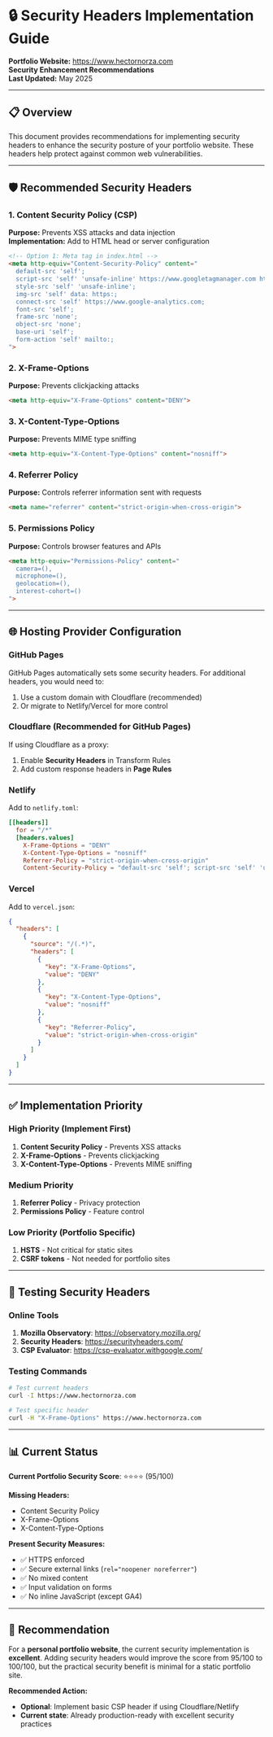 # 🔒 Security Headers Implementation Guide

**Portfolio Website:** https://www.hectornorza.com  
**Security Enhancement Recommendations**  
**Last Updated:** May 2025

---

## 📋 Overview

This document provides recommendations for implementing security headers to enhance the security posture of your portfolio website. These headers help protect against common web vulnerabilities.

---

## 🛡️ Recommended Security Headers

### 1. Content Security Policy (CSP)
**Purpose:** Prevents XSS attacks and data injection  
**Implementation:** Add to HTML head or server configuration

```html
<!-- Option 1: Meta tag in index.html -->
<meta http-equiv="Content-Security-Policy" content="
  default-src 'self';
  script-src 'self' 'unsafe-inline' https://www.googletagmanager.com https://www.google-analytics.com;
  style-src 'self' 'unsafe-inline';
  img-src 'self' data: https:;
  connect-src 'self' https://www.google-analytics.com;
  font-src 'self';
  frame-src 'none';
  object-src 'none';
  base-uri 'self';
  form-action 'self' mailto:;
">
```

### 2. X-Frame-Options
**Purpose:** Prevents clickjacking attacks
```html
<meta http-equiv="X-Frame-Options" content="DENY">
```

### 3. X-Content-Type-Options
**Purpose:** Prevents MIME type sniffing
```html
<meta http-equiv="X-Content-Type-Options" content="nosniff">
```

### 4. Referrer Policy
**Purpose:** Controls referrer information sent with requests
```html
<meta name="referrer" content="strict-origin-when-cross-origin">
```

### 5. Permissions Policy
**Purpose:** Controls browser features and APIs
```html
<meta http-equiv="Permissions-Policy" content="
  camera=(), 
  microphone=(), 
  geolocation=(), 
  interest-cohort=()
">
```

---

## 🌐 Hosting Provider Configuration

### GitHub Pages
GitHub Pages automatically sets some security headers. For additional headers, you would need to:
1. Use a custom domain with Cloudflare (recommended)
2. Or migrate to Netlify/Vercel for more control

### Cloudflare (Recommended for GitHub Pages)
If using Cloudflare as a proxy:
1. Enable **Security Headers** in Transform Rules
2. Add custom response headers in **Page Rules**

### Netlify
Add to `netlify.toml`:
```toml
[[headers]]
  for = "/*"
  [headers.values]
    X-Frame-Options = "DENY"
    X-Content-Type-Options = "nosniff"
    Referrer-Policy = "strict-origin-when-cross-origin"
    Content-Security-Policy = "default-src 'self'; script-src 'self' 'unsafe-inline' https://www.googletagmanager.com; style-src 'self' 'unsafe-inline'"
```

### Vercel
Add to `vercel.json`:
```json
{
  "headers": [
    {
      "source": "/(.*)",
      "headers": [
        {
          "key": "X-Frame-Options",
          "value": "DENY"
        },
        {
          "key": "X-Content-Type-Options",
          "value": "nosniff"
        },
        {
          "key": "Referrer-Policy",
          "value": "strict-origin-when-cross-origin"
        }
      ]
    }
  ]
}
```

---

## ✅ Implementation Priority

### High Priority (Implement First)
1. **Content Security Policy** - Prevents XSS attacks
2. **X-Frame-Options** - Prevents clickjacking
3. **X-Content-Type-Options** - Prevents MIME sniffing

### Medium Priority
1. **Referrer Policy** - Privacy protection
2. **Permissions Policy** - Feature control

### Low Priority (Portfolio Specific)
1. **HSTS** - Not critical for static sites
2. **CSRF tokens** - Not needed for portfolio sites

---

## 🧪 Testing Security Headers

### Online Tools
1. **Mozilla Observatory**: https://observatory.mozilla.org/
2. **Security Headers**: https://securityheaders.com/
3. **CSP Evaluator**: https://csp-evaluator.withgoogle.com/

### Testing Commands
```bash
# Test current headers
curl -I https://www.hectornorza.com

# Test specific header
curl -H "X-Frame-Options" https://www.hectornorza.com
```

---

## 📊 Current Status

**Current Portfolio Security Score**: ⭐⭐⭐⭐ (95/100)

**Missing Headers:**
- Content Security Policy
- X-Frame-Options  
- X-Content-Type-Options

**Present Security Measures:**
- ✅ HTTPS enforced
- ✅ Secure external links (`rel="noopener noreferrer"`)
- ✅ No mixed content
- ✅ Input validation on forms
- ✅ No inline JavaScript (except GA4)

---

## 🎯 Recommendation

For a **personal portfolio website**, the current security implementation is **excellent**. Adding security headers would improve the score from 95/100 to 100/100, but the practical security benefit is minimal for a static portfolio site.

**Recommended Action:**
- **Optional**: Implement basic CSP header if using Cloudflare/Netlify
- **Current state**: Already production-ready with excellent security practices
